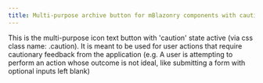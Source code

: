 ```yaml
---
title: Multi-purpose archive button for mBlazonry components with caution state active
---
```


This is the multi-purpose icon text button with 'caution' state active (via css class name: .caution). It is meant to be used for user actions that require cautionary feedback from the application (e.g. A user is attempting to perform an action whose outcome is not ideal, like submitting a form with optional inputs left blank)